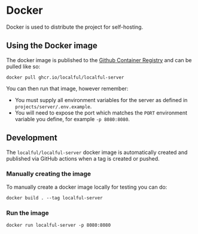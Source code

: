 # Docker
Docker is used to distribute the project for self-hosting.

## Using the Docker image

The docker image is published to the [Github Container Registry](https://docs.github.com/en/packages/working-with-a-github-packages-registry/working-with-the-container-registry#about-the-container-registry)
and can be pulled like so:

```
docker pull ghcr.io/localful/localful-server
```

You can then run that image, however remember:
- You must supply all environment variables for the server as defined in `projects/server/.env.example`.
- You will need to expose the port which matches the `PORT` environment variable you define, for example `-p 8080:8080`.

## Development

The `localful/localful-server` docker image is automatically created and published via GitHub actions when a tag is created or pushed.

### Manually creating the image
To manually create a docker image locally for testing you can do:

```
docker build . --tag localful-server
```

### Run the image
```
docker run localful-server -p 8080:8080
```
